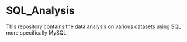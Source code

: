 # SQL_Analysis
This repository contains the data analysis on various datasets using SQL more specifically MySQL.
